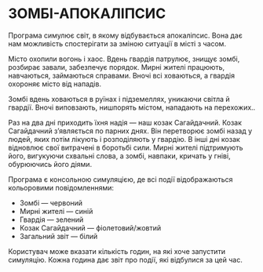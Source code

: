 # ЗОМБІ-АПОКАЛІПСИС
Програма симулює світ, в якому відбувається апокаліпсис. Вона дає нам можливість спостерігати за зміною ситуації в місті з часом.

Місто охопили вогонь і хаос. Вдень гвардія патрулює, знищує зомбі, розбирає завали, забезпечує порядок. Мирні жителі працюють, навчаються, займаються справами. Вночі всі ховаються, а гвардія охороняє місто від нападів.

Зомбі вдень ховаються в руїнах і підземеллях, уникаючи світла й гвардії. Вночі виповзають, нишпорять містом, нападають на перехожих..

Раз на два дні приходить їхня надія — наш козак Сагайдачний. Козак Сагайдачний з’являється по парних днях. Він перетворює зомбі назад у людей, яких потім лікують і розподіляють у гвардію. В інші дні козак відновлює свої витрачені в боротьбі сили. Мирні жителі підтримують його, вигукуючи схвальні слова, а зомбі, навпаки, кричать у гніві, обурюючись його діями.

Програма є консольною симуляцією, де всі події відображаються кольоровими повідомленнями:

- Зомбі — червоний
- Мирні жителі — синій
- Гвардія — зелений
- Козак Сагайдачний — фіолетовий/жовтий
- Загальний звіт — білий
  
Користувач може вказати кількість годин, на які хоче запустити симуляцію. Кожна година дає звіт про події, які відбулися за цей час.
